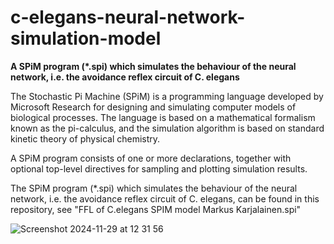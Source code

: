 # c-elegans-neural-network-simulation-model

**A SPiM program (*.spi) which simulates the behaviour of the neural network, i.e. the avoidance reflex circuit of C. elegans**

The Stochastic Pi Machine (SPiM) is a programming language developed by Microsoft Research for designing and simulating computer models of biological processes. The language is based on a mathematical formalism known as the pi-calculus, and the simulation algorithm is based on standard kinetic theory of physical chemistry. 

A SPiM program consists of one or more declarations, together with optional top-level directives for sampling and plotting simulation results. 

The SPiM program (*.spi) which simulates the behaviour of the neural network, i.e. the avoidance reflex circuit of C. elegans, can be found in this repository, see "FFL of C.elegans SPIM model Markus Karjalainen.spi"

![Screenshot 2024-11-29 at 12 31 56](https://github.com/user-attachments/assets/5f54f076-29d1-4cab-bb7a-20253b356ba8)
